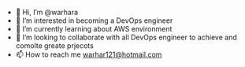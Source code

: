 - 👋 Hi, I’m @warhara
- 👀 I’m interested in becoming a DevOps engineer
- 🌱 I’m currently learning about AWS environment 
- 💞️ I’m looking to collaborate with all DevOps engineer to achieve and comolte greate prjecots 
- 📫 How to reach me warhar121@hotmail.com 

<!---


